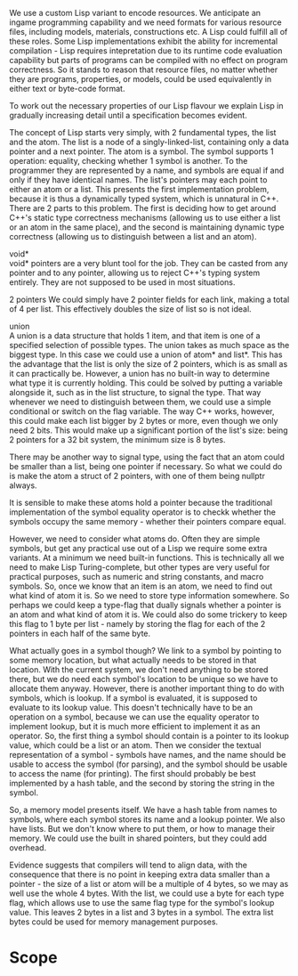 We use a custom Lisp variant to encode resources. We anticipate an ingame programming capability and we need formats for various resource files, including models, materials, constructions etc. A Lisp could fulfill all of these roles. Some Lisp implementations exhibit the ability for incremental compilation - Lisp requires intepretation due to its runtime code evaluation capability but parts of programs can be compiled with no effect on program correctness. So it stands to reason that resource files, no matter whether they are programs, properties, or models, could be used equivalently in either text or byte-code format.

To work out the necessary properties of our Lisp flavour we explain Lisp in gradually increasing detail until a specification becomes evident.

The concept of Lisp starts very simply, with 2 fundamental types, the list and the atom. The list is a node of a singly-linked-list, containing only a data pointer and a next pointer. The atom is a symbol. The symbol supports 1 operation: equality, checking whether 1 symbol is another. To the programmer they are represented by a name, and symbols are equal if and only if they have identical names. The list's pointers may each point to either an atom or a list. This presents the first implementation problem, because it is thus a dynamically typed system, which is unnatural in C++. There are 2 parts to this problem. The first is deciding how to get around C++'s static type correctness mechanisms (allowing us to use either a list or an atom in the same place), and the second is maintaining dynamic type correctness (allowing us to distinguish between a list and an atom).

void\*  
void\* pointers are a very blunt tool for the job. They can be casted from any pointer and to any pointer, allowing us to reject C++'s typing system entirely. They are not supposed to be used in most situations.

2 pointers
We could simply have 2 pointer fields for each link, making a total of 4 per list. This effectively doubles the size of list so is not ideal.

union  
A union is a data structure that holds 1 item, and that item is one of a specified selection of possible types. The union takes as much space as the biggest type. In this case we could use a union of atom\* and list\*. This has the advantage that the list is only the size of 2 pointers, which is as small as it can practically be. However, a union has no built-in way to determine what type it is currently holding. This could be solved by putting a variable alongside it, such as in the list structure, to signal the type. That way whenever we need to distinguish between them, we could use a simple conditional or switch on the flag variable. The way C++ works, however, this could make each list bigger by 2 bytes or more, even though we only need 2 bits. This would make up a significant portion of the list's size: being 2 pointers for a 32 bit system, the minimum size is 8 bytes.

There may be another way to signal type, using the fact that an atom could be smaller than a list, being one pointer if necessary. So what we could do is make the atom a struct of 2 pointers, with one of them being nullptr always.

It is sensible to make these atoms hold a pointer because the traditional implementation of the symbol equality operator is to checkk whether the symbols occupy the same memory - whether their pointers compare equal.

However, we need to consider what atoms do. Often they are simple symbols, but get any practical use out of a Lisp we require some extra variants. At a minimum we need built-in functions. This is technically all we need to make Lisp Turing-complete, but other types are very useful for practical purposes, such as numeric and string constants, and macro symbols. So, once we know that an item is an atom, we need to find out what kind of atom it is. So we need to store type information somewhere. So perhaps we could keep a type-flag that dually signals whether a pointer is an atom and what kind of atom it is. We could also do some trickery to keep this flag to 1 byte per list - namely by storing the flag for each of the 2 pointers in each half of the same byte.

What actually goes in a symbol though? We link to a symbol by pointing to some memory location, but what actually needs to be stored in that location. With the current system, we don't need anything to be stored there, but we do need each symbol's location to be unique so we have to allocate them anyway. However, there is another important thing to do with symbols, which is lookup. If a symbol is evaluated, it is supposed to evaluate to its lookup value. This doesn't technically have to be an operation on a symbol, because we can use the equality operator to implement lookup, but it is much more efficient to implement it as an operator. So, the first thing a symbol should contain is a pointer to its lookup value, which could be a list or an atom. Then we consider the textual representation of a symbol - symbols have names, and the name should be usable to access the symbol (for parsing), and the symbol should be usable to access the name (for printing). The first should probably be best implemented by a hash table, and the second by storing the string in the symbol.

So, a memory model presents itself. We have a hash table from names to symbols, where each symbol stores its name and a lookup pointer. We also have lists. But we don't know where to put them, or how to manage their memory. We could use the built in shared pointers, but they could add overhead.

Evidence suggests that compilers will tend to align data, with the consequence that there is no point in keeping extra data smaller than a pointer - the size of a list or atom will be a multiple of 4 bytes, so we may as well use the whole 4 bytes. With the list, we could use a byte for each type flag, which allows use to use the same flag type for the symbol's lookup value. This leaves 2 bytes in a list and 3 bytes in a symbol. The extra list bytes could be used for memory management purposes.

# Scope
